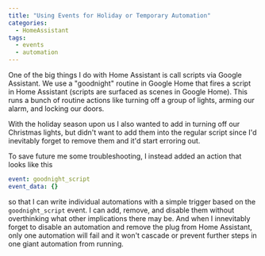```yaml
---
title: "Using Events for Holiday or Temporary Automation"
categories:
  - HomeAssistant
tags:
  - events
  - automation
---
```


One of the big things I do with Home Assistant is call scripts via Google Assistant. We use a "goodnight" routine in Google Home that fires a script in Home Assistant (scripts are surfaced as scenes in Google Home). This runs a bunch of routine actions like turning off a group of lights, arming our alarm, and locking our doors.

With the holiday season upon us I also wanted to add in turning off our Christmas lights, but didn't want to add them into the regular script since I'd inevitably forget to remove them and it'd start erroring out.

To save future me some troubleshooting, I instead added an action that looks like this

```yaml
event: goodnight_script
event_data: {}
```

so that I can write individual automations with a simple trigger based on the `goodnight_script` event. I can add, remove, and disable them without overthinking what other implications there may be. And when I innevitably forget to disable an automation and remove the plug from Home Assistant, only one automation will fail and it won't cascade or prevent further steps in one giant automation from running.
